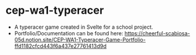 # cep-wa1-typeracer
 * A typeracer game created in Svelte for a school project.  
 * Portfolio/Documentation can be found here: https://cheerful-scabiosa-05d.notion.site/CEP-WA1-Typeracer-Game-Portfolio-ffd1182cfcd443f6a437e27761413d9d
